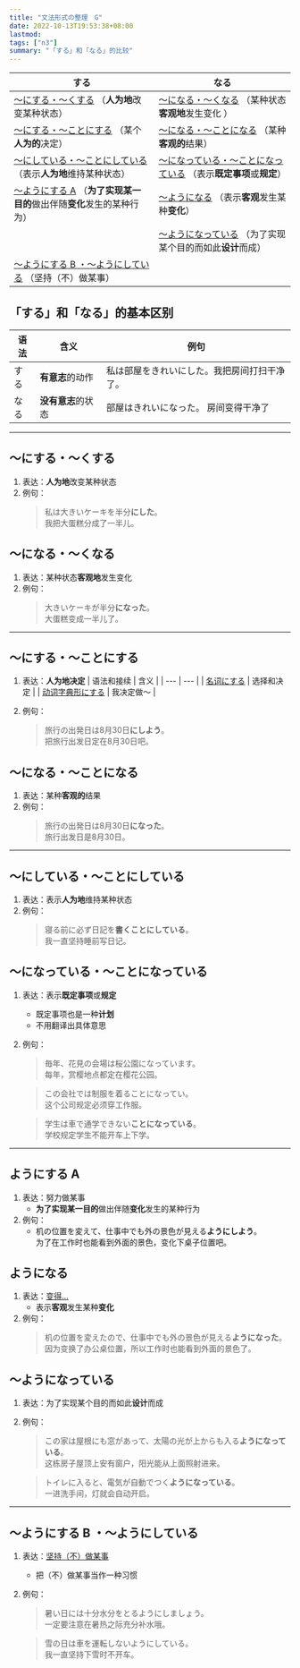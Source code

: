 ```yaml
---
title: "文法形式の整理　G"
date: 2022-10-13T19:53:38+08:00
lastmod: 
tags: ["n3"]
summary: "「する」和「なる」的比较"
---
```


| する | なる |
| --- | --- |
| [〜にする・〜くする](/n3/g/#にするくする) （**人为地**改变某种状态） | [〜になる・〜くなる](/n3/g/#になるくなる) （某种状态**客观地**发生变化 ） |
| [〜にする・〜ことにする](/n3/g/#にすることにする) （某个**人为的**决定） | [〜になる・〜ことになる](/n3/g/#になることになる) （某种**客观的**结果） |
| [〜にしている・〜ことにしている](/n3/g/#にしていることにしている) （表示**人为地**维持某种状态） | [〜になっている・〜ことになっている](/n3/g/#になっていることになっている) （表示**既定事项**或**规定**） |
| [〜ようにする A](/n3/g/#ようにする-a) （**为了实现某一目的**做出伴随**变化**发生的某种行为） | [〜ようになる](/n3/g/#ようになる) （表示**客观**发生某种**变化**） |
|  | [〜ようになっている](/n3/g/#ようになっている) （为了实现某个目的而如此**设计**而成） |
| [〜ようにする B ・〜ようにしている](/n3/g/#ようにする-b-ようにしている) （坚持（不）做某事） |  |

## 「する」和「なる」的基本区别
| 语法 | 含义 | 例句 |
| --- | --- | --- |
| する | **有意志**的动作 | 私は部屋をきれいにした。我把房间打扫干净了。 |
| なる | **没有意志**的状态 | 部屋はきれいになった。 房间变得干净了 |

---
## 〜にする・〜くする
1. 表达：**人为地**改变某种状态
2. 例句：
    > 私は大きいケーキを半分**にした**。  
    我把大蛋糕分成了一半儿。

## 〜になる・〜くなる
1. 表达：某种状态**客观地**发生变化
2. 例句：
    > 大きいケーキが半分**になった**。  
    大蛋糕变成一半儿了。

---
## 〜にする・〜ことにする
1. 表达：**人为地决定**
    | 语法和接续 | 含义 |
    | --- | --- |
    | [名词にする](/minnano/44/#名词にします) | 选择和决定 |
    | [动词字典形にする](/n3/11/#ことにすることにしている) | 我决定做～ |

2. 例句：
    > 旅行の出発日は8月30日**にしよう**。  
    把旅行出发日定在8月30日吧。

## 〜になる・〜ことになる
1. 表达：某种**客观的**结果
2. 例句：
    > 旅行の出発日は8月30日**になった**。  
    旅行出发日是8月30日。

---
## 〜にしている・〜ことにしている
1. 表达：表示**人为地**维持某种状态
2. 例句：
    > 寝る前に必ず日記を**書くことにしている**。  
    我一直坚持睡前写日记。 

## 〜になっている・〜ことになっている
1. 表达：表示**既定事项**或**规定** 
    - 既定事项也是一种**计划**
    - 不用翻译出具体意思
2. 例句：
    > 毎年、花見の会場は桜公園になっています。  
    每年，赏樱地点都定在樱花公园。

    > この会社では制服を着ることになってい。  
    这个公司规定必须穿工作服。

    > 学生は車で通学できない**ことになっている**。  
    学校规定学生不能开车上下学。

---
## ようにする A
1. 表达：努力做某事
    - **为了实现某一目的**做出伴随**变化**发生的某种行为
2. 例句：
    - 机の位置を変えて、仕事中でも外の景色が見える**ようにしよう**。  
    为了在工作时也能看到外面的景色，变化下桌子位置吧。


## ようになる
1. 表达：[变得...](/minnano/36/#动词字典形ようになります)
    - 表示**客观**发生某种**变化**
2. 例句：
    > 机の位置を変えたので、仕事中でも外の景色が見える**ようになった**。  
    因为变换了办公桌位置，所以工作时也能看到外面的景色了。


## 〜ようになっている
1. 表达：为了实现某个目的而如此**设计**而成
2. 例句：
    > この家は屋根にも窓があって、太陽の光が上からも入る**ようになっている**。  
    这栋房子屋顶上安有窗户，阳光能从上面照射进来。

    > トイレに入ると、電気が自動でつく**ようになっている**。  
    一进洗手间，灯就会自动开启。

---
## 〜ようにする B ・〜ようにしている
1. 表达：[坚持（不）做某事](/minnano/36/#ようにしています)
    - 把（不）做某事当作一种习惯
2. 例句：
    > 暑い日には十分水分をとるようにしましょう。  
    一定要注意在暑热之际充分补水哦。

    > 雪の日は車を運転しないようにしている。  
    我一直坚持下雪时不开车。